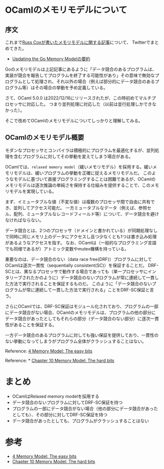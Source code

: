 # OCamlのメモリモデルについて

## 序文

これまで[Russ Coxが書いたメモリモデルに関する記事](https://research.swtch.com/mm)について、
Twitterでまとめてきた。

* [Updating the Go Memory Modelの要約](https://twitter.com/asya_aoi1049/status/1610723327412404224?s=20&t=oTRuOvqqnDAtS9nMVWQQfw)

Goのメモリモデルは上記記事にあるように「データ競合のあるプログラムは、実装が競合を報告してプログラムを終了する可能性があり」その意味で無効なプログラムとして処理され、それ以外の場合（例えば部分的にデータ競合のあるプログラム等）はその場合の挙動を予め定義している。

さて、OCaml 5.0.0 は2022/12/16にリリースされたが、この時初めてマルチプロセッサに対応した。
つまり並列処理に対応した（以前は並行処理しかできなかった）。

そこで改めてOCamlのメモリモデルについてしっかりと理解してみる。

## OCamlのメモリモデル概要

モダンなプロセッサとコンパイラは積極的にプログラムを最適化するが、並列処理を含むプログラムに対してその挙動を変えてしまう場合がある。

OCamlでは、`relaxed memory model`（緩いメモリモデル）を採用する。緩いメモリモデルは、緩いプログラムの挙動を正確に捉えるメモリモデルだ。
このようなモデルに基づいて直接プログラミングすることは困難であるが、OCamlのメモリモデルは逐次推論の単純さを保持する仕組みを提供することで、このメモリモデルを実現している。

まず、イミュータブルな値（不変な値）は複数のプロセッサ間で自由に共有でき、並列してアクセス可能だ。
一方ミュータブルなデータ（例えば、参照セル、配列、ミュータブルなレコードフィールド等）について、データ競合を避けなければならない。

データ競合とは、2つのプロセッサ（ドメインと書かれている）が同期処理なしで同時に同じメモリ上のデータにアクセスし且つ少なくとも1つは書き込み処理があるようなアクセスを指す。
なお、OCamlは（一般的なプログラミング言語でも同様であるが）アトミック変数やmutex機構を持っている。

重要なのは、データ競合のない（data race free(DRF)）プログラムに対してOCamlは逐次一貫性（sequentially consistent(SC)）を保証することだ。
DRF-SCとは、異なるプロセッサで動作する場合であっても（単一プロセッサにインタリーブされたかのように）データ競合のないプログラムが常に連続して一貫した方法で実行されることを保証するものだ。
このように「データ競合のないプログラムが常に連続して一貫した方法で実行される」ことをDRF-SC保証と言う。

さらにOCamlでは、DRF-SC保証はモジュール化されており、プログラムの一部にデータ競合がない場合、OCamlのメモリモデルは、プログラムの他の部分にデータ競合があったとしてもそれらの部分（データ競合のない部分）に逐次一貫性があることを保証する。

一方データ競合のあるプログラムに対しても強い保証を提供しており、一貫性のない挙動になってしまうがプログラム全体がクラッシュすることはない。

Reference: [4 Memory Model: The easy bits](https://v2.ocaml.org/releases/5.0/manual/parallelism.html#s:par_mm_easy)

Reference: * [Chapter 10 Memory Model: The hard bits](https://v2.ocaml.org/releases/5.0/manual/memorymodel.html#c%3Amemorymodel)

# まとめ

* OCamlはRelaxed memory modelを採用する
* データ競合のないプログラムに対してDRF-SC保証を持つ
* プログラムの一部にデータ競合がない場合（他の部分にデータ競合があったとしても）、その部分に対してDRF-SC保証を持つ
* データ競合があったとしても、プログラムがクラッシュすることはない

# 参考

* [4 Memory Model: The easy bits](https://v2.ocaml.org/releases/5.0/manual/parallelism.html#s:par_mm_easy)
* [Chapter 10 Memory Model: The hard bits](https://v2.ocaml.org/releases/5.0/manual/memorymodel.html#c%3Amemorymodel)
